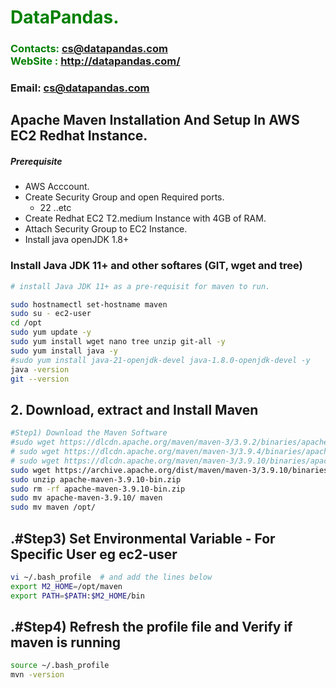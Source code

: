 #  **<span style="color:green">DataPandas.</span>**
### **<span style="color:green">Contacts: cs@datapandas.com<br> WebSite : <http://datapandas.com/></span>**
### **Email: cs@datapandas.com**



## Apache Maven Installation And Setup In AWS EC2 Redhat Instance.
##### Prerequisite
+ AWS Acccount.
+ Create Security Group and open Required ports.
   + 22 ..etc
+ Create Redhat EC2 T2.medium Instance with 4GB of RAM.
+ Attach Security Group to EC2 Instance.
+ Install java openJDK 1.8+

### Install Java JDK 11+  and other softares (GIT, wget and tree)

``` sh
# install Java JDK 11+ as a pre-requisit for maven to run.

sudo hostnamectl set-hostname maven
sudo su - ec2-user
cd /opt
sudo yum update -y
sudo yum install wget nano tree unzip git-all -y
sudo yum install java -y
#sudo yum install java-21-openjdk-devel java-1.8.0-openjdk-devel -y
java -version
git --version
```

## 2. Download, extract and Install Maven
``` sh
#Step1) Download the Maven Software
#sudo wget https://dlcdn.apache.org/maven/maven-3/3.9.2/binaries/apache-maven-3.9.2-bin.zip
# sudo wget https://dlcdn.apache.org/maven/maven-3/3.9.4/binaries/apache-maven-3.9.4-bin.zip
# sudo wget https://dlcdn.apache.org/maven/maven-3/3.9.10/binaries/apache-maven-3.9.10-bin.zip
sudo wget https://archive.apache.org/dist/maven/maven-3/3.9.10/binaries/apache-maven-3.9.10-bin.zip
sudo unzip apache-maven-3.9.10-bin.zip
sudo rm -rf apache-maven-3.9.10-bin.zip
sudo mv apache-maven-3.9.10/ maven
sudo mv maven /opt/
```
## .#Step3) Set Environmental Variable  - For Specific User eg ec2-user
``` sh
vi ~/.bash_profile  # and add the lines below
export M2_HOME=/opt/maven
export PATH=$PATH:$M2_HOME/bin
```
## .#Step4) Refresh the profile file and Verify if maven is running
```sh
source ~/.bash_profile
mvn -version
```

